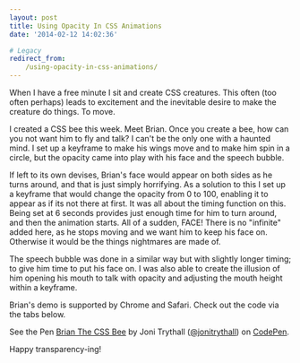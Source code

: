 ```yaml
---
layout: post
title: Using Opacity In CSS Animations
date: '2014-02-12 14:02:36'

# Legacy
redirect_from:
    /using-opacity-in-css-animations/
---
```


When I have a free minute I sit and create CSS creatures. This often (too often perhaps) leads to excitement and the inevitable desire to make the creature do things. To move.

I created a CSS bee this week. Meet Brian. Once you create a bee, how can you not want him to fly and talk? I can't be the only one with a haunted mind. I set up a keyframe to make his wings move and to make him spin in a circle, but the opacity came into play with his face and the speech bubble.

If left to its own devises, Brian's face would appear on both sides as he turns around, and that is just simply horrifying. As a solution to this I set up a keyframe that would change the opacity from 0 to 100, enabling it to appear as if its not there at first. It was all about the timing function on this. Being set at 6 seconds provides just enough time for him to turn around, and then the animation starts. All of a sudden, FACE! There is no "infinite" added here, as he stops moving and we want him to keep his face on. Otherwise it would be the things nightmares are made of.

The speech bubble was done in a similar way but with slightly longer timing; to give him time to put his face on. I was also able to create the illusion of him opening his mouth to talk with opacity and adjusting the mouth height within a keyframe.

Brian's demo is supported by Chrome and Safari. Check out the code via the tabs below.

<p data-height="268" data-theme-id="4899" data-slug-hash="AEhxd" data-default-tab="result" class='codepen'>See the Pen <a href='http://codepen.io/jonitrythall/pen/AEhxd'>Brian The CSS Bee</a> by Joni Trythall  (<a href='http://codepen.io/jonitrythall'>@jonitrythall</a>) on <a href='http://codepen.io'>CodePen</a>.</p>
<script async src="//codepen.io/assets/embed/ei.js"></script>

Happy transparency-ing!
